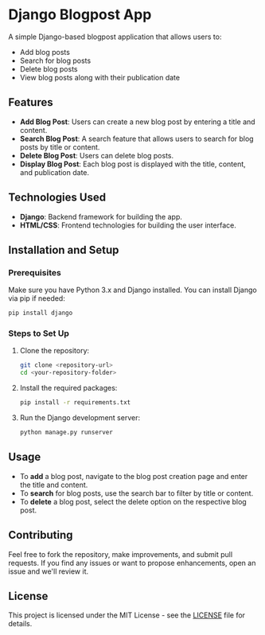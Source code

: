 # Django Blogpost App

A simple Django-based blogpost application that allows users to:

- Add blog posts
- Search for blog posts
- Delete blog posts
- View blog posts along with their publication date

## Features
- **Add Blog Post**: Users can create a new blog post by entering a title and content.
- **Search Blog Post**: A search feature that allows users to search for blog posts by title or content.
- **Delete Blog Post**: Users can delete blog posts.
- **Display Blog Post**: Each blog post is displayed with the title, content, and publication date.

## Technologies Used
- **Django**: Backend framework for building the app.
- **HTML/CSS**: Frontend technologies for building the user interface.

## Installation and Setup

### Prerequisites
Make sure you have Python 3.x and Django installed. You can install Django via pip if needed:

```bash
pip install django
```
### Steps to Set Up

1. Clone the repository:
   ```bash
   git clone <repository-url>
   cd <your-repository-folder>
    ```
2. Install the required packages:
   ```bash
   pip install -r requirements.txt
   ```
3. Run the Django development server:
   ```bash
   python manage.py runserver
    ```
## Usage
- To **add** a blog post, navigate to the blog post creation page and enter the title and content.
- To **search** for blog posts, use the search bar to filter by title or content.
- To **delete** a blog post, select the delete option on the respective blog post.

## Contributing
Feel free to fork the repository, make improvements, and submit pull requests. If you find any issues or want to propose enhancements, open an issue and we'll review it.

## License
This project is licensed under the MIT License - see the [LICENSE](LICENSE) file for details.

   
   
